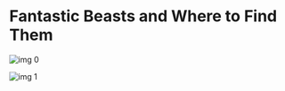# Fantastic Beasts and Where to Find Them

![img 0](https://i.imgur.com/cCtcawe.jpg)

![img 1](https://i.imgur.com/yYGu5kU.jpg)

